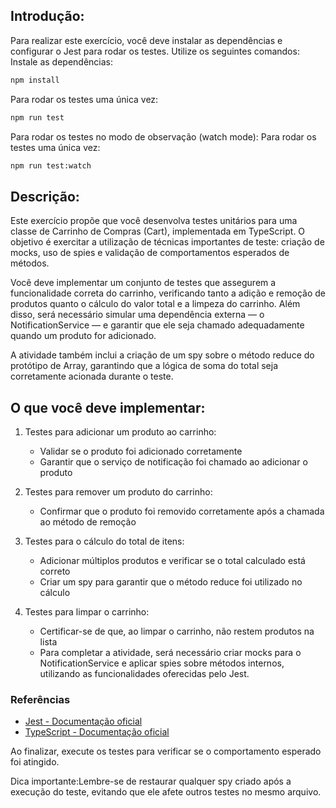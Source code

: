
## Introdução:
Para realizar este exercício, você deve instalar as dependências e configurar o Jest para rodar os testes. Utilize os seguintes comandos:
Instale as dependências:
``` bash
npm install  
```
Para rodar os testes uma única vez:
``` bash
npm run test    
```

Para rodar os testes no modo de observação (watch mode):
Para rodar os testes uma única vez:
``` bash
npm run test:watch    
```

## Descrição:
Este exercício propõe que você desenvolva testes unitários para uma classe de Carrinho de Compras (Cart), implementada em TypeScript. O objetivo é exercitar a utilização de técnicas importantes de teste: criação de mocks, uso de spies e validação de comportamentos esperados de métodos.

Você deve implementar um conjunto de testes que assegurem a funcionalidade correta do carrinho, verificando tanto a adição e remoção de produtos quanto o cálculo do valor total e a limpeza do carrinho. Além disso, será necessário simular uma dependência externa — o NotificationService — e garantir que ele seja chamado adequadamente quando um produto for adicionado.

A atividade também inclui a criação de um spy sobre o método reduce do protótipo de Array, garantindo que a lógica de soma do total seja corretamente acionada durante o teste.

## O que você deve implementar:

1. Testes para adicionar um produto ao carrinho:
    - Validar se o produto foi adicionado corretamente
    - Garantir que o serviço de notificação foi chamado ao adicionar o produto

2. Testes para remover um produto do carrinho:
    - Confirmar que o produto foi removido corretamente após a chamada ao método de remoção

3. Testes para o cálculo do total de itens:
    - Adicionar múltiplos produtos e verificar se o total calculado está correto
    - Criar um spy para garantir que o método reduce foi utilizado no cálculo

4. Testes para limpar o carrinho:
    - Certificar-se de que, ao limpar o carrinho, não restem produtos na lista
    - Para completar a atividade, será necessário criar mocks para o NotificationService e aplicar spies sobre métodos internos, utilizando as funcionalidades oferecidas pelo Jest.

### Referências
- [Jest - Documentação oficial](https://jestjs.io/docs/getting-started)
- [TypeScript - Documentação oficial](https://www.typescriptlang.org/docs/)

Ao finalizar, execute os testes para verificar se o comportamento esperado foi atingido.

Dica importante:Lembre-se de restaurar qualquer spy criado após a execução do teste, evitando que ele afete outros testes no mesmo arquivo.